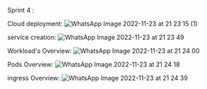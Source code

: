 Sprint 4 :

Cloud deployment:
![WhatsApp Image 2022-11-23 at 21 23 15 (1)](https://user-images.githubusercontent.com/95156717/203591629-1f9c3282-ec56-415d-8eac-9f38377d192f.jpeg)

service creation:
![WhatsApp Image 2022-11-23 at 21 23 49](https://user-images.githubusercontent.com/95156717/203592065-7eb4ef4f-0d4a-4afc-8d0c-46f64e38ca59.jpeg)

Workload's Overview:
![WhatsApp Image 2022-11-23 at 21 24 00](https://user-images.githubusercontent.com/95156717/203592208-d9cb76a6-359d-4b67-b9e4-116871262ae0.jpeg)

Pods Overview:
![WhatsApp Image 2022-11-23 at 21 24 18](https://user-images.githubusercontent.com/95156717/203592399-0ee86a40-9e15-4230-b945-7d94169ac0ea.jpeg)

ingress Overview:
![WhatsApp Image 2022-11-23 at 21 24 39](https://user-images.githubusercontent.com/95156717/203592607-0ca260b9-cab9-411e-a29f-df4d297af6ad.jpeg)








